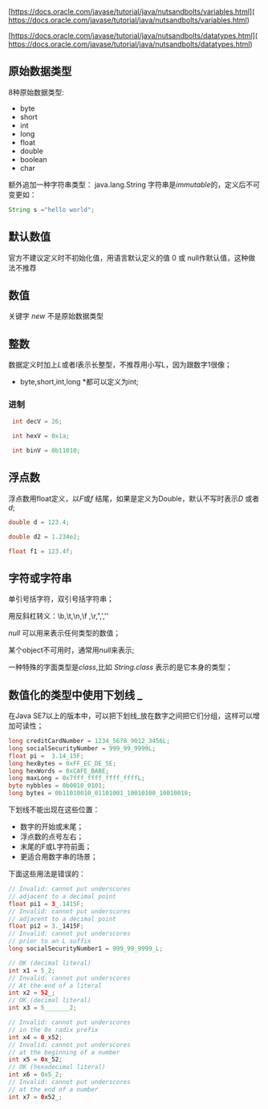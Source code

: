  [https://docs.oracle.com/javase/tutorial/java/nutsandbolts/variables.html](
 https://docs.oracle.com/javase/tutorial/java/nutsandbolts/variables.html)
 
 [https://docs.oracle.com/javase/tutorial/java/nutsandbolts/datatypes.html](
 https://docs.oracle.com/javase/tutorial/java/nutsandbolts/datatypes.html)

## 原始数据类型
 8种原始数据类型:
 * byte 
 * short 
 * int 
 * long 
 * float 
 * double 
 * boolean 
 * char 
 
 额外追加一种字符串类型： java.lang.String
 字符串是*immutable*的，定义后不可变更如：

 
 ```java
 String s ="hello world";
 ```

 ## 默认数值

官方不建议定义时不初始化值，用语言默认定义的值 0 或 null作默认值，这种做法不推荐

## 数值

关键字 *new* 不是原始数据类型

## 整数

数据定义时加上*L*或者*l*表示长整型，不推荐用小写L，因为跟数字1很像；

* byte,short,int,long *都可以定义为int;

### 进制
```java
 int decV = 26;

 int hexV = 0x1a;

 int binV = 0b11010;
```

## 浮点数
浮点数用float定义，以*F*或*f* 结尾，如果是定义为Double，默认不写时表示*D* 或者 *d*;

```java
double d = 123.4;

double d2 = 1.234e2;

float f1 = 123.4f;
```

## 字符或字符串

单引号括字符，双引号括字符串；

用反斜杠转义：\b,\t,\n,\f ,\r,\",\',''

*null* 可以用来表示任何类型的数值；

某个object不可用时，通常用*null*来表示;

一种特殊的字面类型是*class*,比如 *String.class* 表示的是它本身的类型；


## 数值化的类型中使用下划线 _

在Java SE7以上的版本中，可以把下划线_放在数字之间把它们分组，这样可以增加可读性；

```java
long creditCardNumber = 1234_5678_9012_3456L;
long socialSecurityNumber = 999_99_9999L;
float pi =  3.14_15F;
long hexBytes = 0xFF_EC_DE_5E;
long hexWords = 0xCAFE_BABE;
long maxLong = 0x7fff_ffff_ffff_ffffL;
byte nybbles = 0b0010_0101;
long bytes = 0b11010010_01101001_10010100_10010010;
```

下划线不能出现在这些位置：
* 数字的开始或末尾；
* 浮点数的点号左右；
* 末尾的F或L字符前面；
* 更适合用数字串的场景；

下面这些用法是错误的：

```java
// Invalid: cannot put underscores
// adjacent to a decimal point
float pi1 = 3_.1415F;
// Invalid: cannot put underscores 
// adjacent to a decimal point
float pi2 = 3._1415F;
// Invalid: cannot put underscores 
// prior to an L suffix
long socialSecurityNumber1 = 999_99_9999_L;

// OK (decimal literal)
int x1 = 5_2;
// Invalid: cannot put underscores
// At the end of a literal
int x2 = 52_;
// OK (decimal literal)
int x3 = 5_______2;

// Invalid: cannot put underscores
// in the 0x radix prefix
int x4 = 0_x52;
// Invalid: cannot put underscores
// at the beginning of a number
int x5 = 0x_52;
// OK (hexadecimal literal)
int x6 = 0x5_2; 
// Invalid: cannot put underscores
// at the end of a number
int x7 = 0x52_;
```